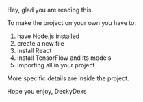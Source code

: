 Hey, glad you are reading this.

To make the project on your own you have to:

1) have Node.js installed
2) create a new file
3) install React
4) install TensorFlow and its models
5) importing all in your project

   
More specific details are inside the project.


Hope you enjoy,
DeckyDexs
